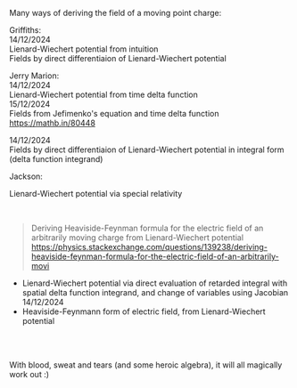 Many ways of deriving the field of a moving point charge:

Griffiths:  
14/12/2024  
Lienard-Wiechert potential from intuition  
Fields by direct differentiaion of Lienard-Wiechert potential

Jerry Marion:  
14/12/2024  
Lienard-Wiechert potential from time delta function  
15/12/2024  
Fields from Jefimenko's equation and time delta function  
https://mathb.in/80448

14/12/2024  
Fields by direct differentiaion of Lienard-Wiechert potential in integral form (delta function integrand)

Jackson:  





Lienard-Wiechert potential via special relativity

<br>

> Deriving Heaviside-Feynman formula for the electric field of an arbitrarily moving charge from Lienard-Wiechert potential
https://physics.stackexchange.com/questions/139238/deriving-heaviside-feynman-formula-for-the-electric-field-of-an-arbitrarily-movi

- Lienard-Wiechert potential via direct evaluation of retarded integral with spatial delta function integrand, and change of variables using Jacobian
  14/12/2024  
- Heaviside-Feynmann form of electric field, from Lienard-Wiechert potential
  
<br>
<br>
  
With blood, sweat and tears (and some heroic algebra), it will all magically work out :)
